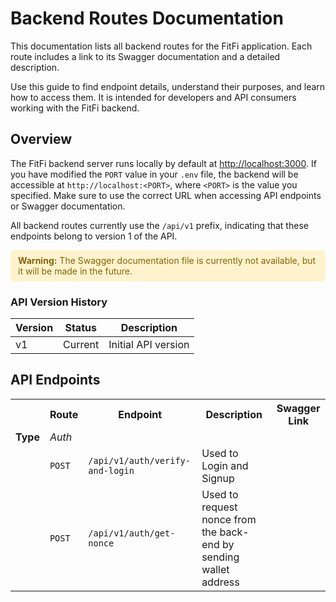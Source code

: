 # Backend Routes Documentation

This documentation lists all backend routes for the FitFi application. Each route includes a link to its Swagger documentation and a detailed description.

Use this guide to find endpoint details, understand their purposes, and learn how to access them. It is intended for developers and API consumers working with the FitFi backend.

## Overview

The FitFi backend server runs locally by default at [http://localhost:3000](http://localhost:3000). If you have modified the `PORT` value in your `.env` file, the backend will be accessible at `http://localhost:<PORT>`, where `<PORT>` is the value you specified. Make sure to use the correct URL when accessing API endpoints or Swagger documentation.

All backend routes currently use the `/api/v1` prefix, indicating that these endpoints belong to version 1 of the API.

<span style="background-color: #fff3cd; color: #856404; padding: 8px 12px; border-radius: 4px; display: block; margin-bottom: 16px;">
<strong>Warning:</strong> The Swagger documentation file is currently not available, but it will be made in the future.
</span>

### API Version History

| Version | Status  | Description         |
| ------- | ------- | ------------------- |
| v1      | Current | Initial API version |

## API Endpoints

<table>
    <tr>
        <th></th>
        <th>Route</th>
        <th>Endpoint</th>
        <th>Description</th>
        <th>Swagger Link</th>
    </tr>
    <tr>
        <td><strong>Type</strong></td>
        <td><em>Auth</em></td>
        <td></td>
        <td></td>
        <td></td>
    </tr>
    <tr>
        <td></td>
        <td><code>POST</code></td>
        <td><code>/api/v1/auth/verify-and-login</code></td>
        <td>Used to Login and Signup</td>
        <td><!-- Swagger link placeholder --></td>
    </tr>
    <tr>
        <td></td>
        <td><code>POST</code></td>
        <td><code>/api/v1/auth/get-nonce</code></td>
        <td>Used to request nonce from the back-end by sending wallet address</td>
        <td><!-- Swagger link placeholder --></td>
    </tr>
</table>
